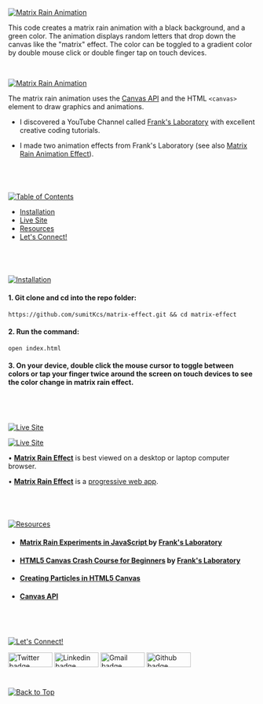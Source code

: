 <p id="header"><p>
<br>

<p id="project-title"><p>

<a href=#table-of-contents>![Matrix Rain Animation](https://sumitkcs.github.io/matrix-effect/assets/img/matrix-rain-animation.png)</a>

This code creates a matrix rain animation with a black background, and a green color. The animation displays random letters that drop down the canvas like the "matrix" effect. The color can be toggled to a gradient color by double mouse click or double finger tap on touch devices.

<br>

<a href="https://sumitkcs.github.io/matrix-effect">![Matrix Rain Animation](https://sumitkcs.github.io/matrix-effect/assets/img/preview-green.png)</a>

The matrix rain animation uses the <a href="https://developer.mozilla.org/en-US/docs/Web/API/Canvas_API">Canvas API</a> and the HTML `<canvas>` element to draw graphics and animations.

- I discovered a YouTube Channel called <a href="https://www.youtube.com/c/Frankslaboratory">Frank's Laboratory</a> with excellent creative coding tutorials.

- I made two animation effects from Frank's Laboratory (see also <a href="https://github.com/sumitKcs/canvas-animation-effect/#header">Matrix Rain Animation Effect</a>).

#

<br>
<p id="table-of-contents"><p>

<a href=#table-of-contents>![Table of Contents](https://res.cloudinary.com/dn1e07eul/image/upload/v1659241355/Readme%20Headers/inter-toc_euxbbw.png)</a>

- [Installation](#installation)
- [Live Site](#live-site)
- [Resources](#resources)
- [Let's Connect!](#lets-connect) <br>

#

<br>

<p id="installation"><p>

<a href=#installation>![Installation](https://res.cloudinary.com/dn1e07eul/image/upload/v1659389842/Readme%20Headers/inter-installation_j9ixlq.png)</a>

#### 1. Git clone and cd into the repo folder:

```console
https://github.com/sumitKcs/matrix-effect.git && cd matrix-effect
```

#### 2. Run the command:

```console
open index.html
```

#### 3. On your device, double click the mouse cursor to toggle between colors or tap your finger twice around the screen on touch devices to see the color change in matrix rain effect.

<br>

#

<p id="live-site"><p>

<a href="https://sumitkcs.github.io/matrix-effect/">![Live Site](https://res.cloudinary.com/dn1e07eul/image/upload/v1659389947/Readme%20Headers/inter-live-site_ngkqcf.png)</a>

<a href="https://sumitkcs.github.io/matrix-effect/">![Live Site](https://sumitkcs.github.io/matrix-effect/assets/img/preview-green.webp)</a>

• **[Matrix Rain Effect](https://sumitkcs.github.io/matrix-effect)** is best viewed on a desktop or laptop computer browser.

• **[Matrix Rain Effect](https://sumitkcs.github.io/matrix-effect/)** is a [progressive web app](https://developer.mozilla.org/en-US/docs/Web/Progressive_web_apps).

<br>

#

<p id="resources"><p>

<a href=#resources>![Resources](https://res.cloudinary.com/dn1e07eul/image/upload/v1659314247/Readme%20Headers/inter-resources_ncevbw.png)</a>

- #### [Matrix Rain Experiments in JavaScript ](https://www.youtube.com/watch?v=f5ZswIE_SgY&t=793s) by [Frank's Laboratory](https://www.youtube.com/c/Frankslaboratory)

- #### [HTML5 Canvas Crash Course for Beginners](https://www.youtube.com/watch?v=Yvz_axxWG4Y) by [Frank's Laboratory](https://www.youtube.com/c/Frankslaboratory)

- #### [Creating Particles in HTML5 Canvas](https://modernweb.com/creating-particles-in-html5-canvas/)

- #### [Canvas API](https://developer.mozilla.org/en-US/docs/Web/API/Canvas_API)

<br>

#

<p id="lets-connect"><p>

<a href=#lets-connect>![Let's Connect!](https://res.cloudinary.com/dn1e07eul/image/upload/v1659314257/Readme%20Headers/inter-lets-connect_bv3kcd.png)</a>

<p><a href="https://twitter.com/risesumit"><img src="https://img.shields.io/badge/twitter-%231DA1F2.svg?&style=for-the-badge&logo=twitter&logoColor=white" height=30 width=90 alt="Twitter badge"></a> <a href="https://www.linkedin.com/in/sumitssr/"><img src="https://img.shields.io/badge/linkedin-%230064e7.svg?&style=for-the-badge&logo=linkedin&logoColor=white" height=30 width=90 alt="Linkedin badge"></a> <a href="mailto:itssumit258@gmail.com"><img src="https://img.shields.io/badge/gmail-%23fd1745.svg?&style=for-the-badge&logo=gmail&logoColor=white" height=30 width=90 alt="Gmail badge"></a> <a href="https://github.com/sumitKcs"><img src="https://img.shields.io/badge/github-%23ff8e44.svg?&style=for-the-badge&logo=github&logoColor=white" height=30 width=90 alt="Github badge"></a></p>

#

<a href=#header>![Back to Top](https://res.cloudinary.com/dn1e07eul/image/upload/v1659314281/Readme%20Headers/inter-congrats_m4p3ck.png)</a>
